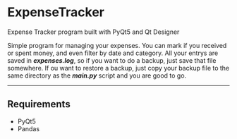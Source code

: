 # ExpenseTracker
Expense Tracker program built with PyQt5 and Qt Designer

Simple program for managing your expenses. You can mark if you received or spent money, and even filter by date and category.
All your entrys are saved in __*expenses.log*__, so if you want to do a backup, just save that file somewhere. If ou want to restore a backup, just copy your backup file to the same directory as the __*main.py*__ script and you are good to go.

---

## Requirements
* PyQt5
* Pandas
